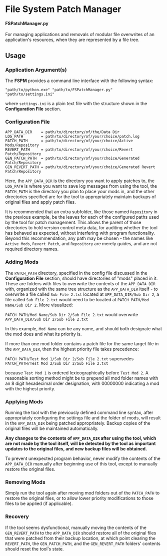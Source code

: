 # File System Patch Manager
#### FSPatchManager.py
For managing applications and removals of modular file overwrites of an application's resources, when they are represented by a file tree.

## Usage

### Application Argument(s)

The **FSPM** provides a command line interface with the following syntax:

`"path/to/python.exe" "path/to/FSPatchManager.py" "path/to/settings.ini"`

where `settings.ini` is a plain text file with the structure shown in the **Configuration File** section.

### Configuration File

```
APP_DATA_DIR    = path/to/directory/of/the/Data Dir
LOG_PATH        = path/to/directory/of/your/choice/patch.log
PATCH_PATH      = path/to/directory/of/your/choice/Active Mods/Repository
REVERT_PATH     = path/to/directory/of/your/choice/Revert Patch/Repository
GEN_PATCH_PATH  = path/to/directory/of/your/choice/Generated Patch/Repository
GEN_REVERT_PATH = path/to/directory/of/your/choice/Generated Revert Patch/Repository
```

Here, the `APP_DATA_DIR` is the directory you want to apply patches to, the `LOG_PATH` is where you want to save log messages from using the tool, the `PATCH_PATH` is the directory you plan to place your mods in, and the other directories specified are for the tool to appropriately maintain backups of original files and apply patch files.

It is recommended that an extra subfolder, like those named `Repository` in the previous example, be the leaves for each of the configured paths used by the tool for patch management. This allows the parent of those directories to hold version control meta data, for auditing whether the tool has behaved as expected, without interfering with program functionality. Beyond this recommendation, any path may be chosen - the names like `Active Mods`, `Revert Patch`, and `Repository` are merely guides, and are not required directory names.

### Adding Mods

The `PATCH_PATH` directory, specified in the config file discussed in the **Configuration File** section, should have directories of "mods" placed in it. These are folders with files to overwrite the contents of the `APP_DATA_DIR` with, organized with the same tree structure as the `APP_DATA_DIR` itself - to overwrite a file called `Sub File 2.txt` located at `APP_DATA_DIR/Sub Dir 2`, a file called `Sub File 2.txt` would need to be located at `PATCH_PATH/Mod Name/Sub Dir 2`. More visualized:

`PATCH_PATH/Mod Name/Sub Dir 2/Sub File 2.txt`
would overwrite
`APP_DATA_DIR/Sub Dir 2/Sub File 2.txt`

In this example, `Mod Name` can be any name, and should both designate what the mod does and what its priority is.

If more than one mod folder contains a patch file for the same target file in the `APP_DATA_DIR`, then the highest priority file takes precedence:

`PATCH_PATH/Test Mod 1/Sub Dir 2/Sub File 2.txt`
supersedes
`PATCH_PATH/Test Mod 2/Sub Dir 2/Sub File 2.txt`

because `Test Mod 1` is ordered lexicographically before `Test Mod 2`. A reasonable sorting method might be to prepend all mod folder names with an 8 digit hexadecimal order designation, with 00000000 indicating a mod with the highest priority.

### Applying Mods

Running the tool with the previously defined command line syntax, after appropriately configuring the settings file and the folder of mods, will result in the `APP_DATA_DIR` being patched appropriately. Backup copies of the original files will be maintained automatically.

**Any changes to the contents of `APP_DATA_DIR` after using the tool, which are not made by the tool itself, will be detected by the tool as important updates to the original files, and new backup files will be obtained.**

To prevent unexpected program behavior, never modify the contents of the `APP_DATA_DIR` manually after beginning use of this tool, except to manually restore the original files.

### Removing Mods

Simply run the tool again after moving mod folders out of the `PATCH_PATH` to restore the original files, or to allow lower priority modifications to those files to be applied (if applicable).

### Recovery

If the tool seems dysfunctional, manually moving the contents of the `GEN_REVERT_PATH` to the `APP_DATA_DIR` should restore all of the original files that were patched from their backup location, at which point clearing the `REVERT_PATH`, the `GEN_PATCH_PATH`, and the `GEN_REVERT_PATH` folders' contents should reset the tool's state.
